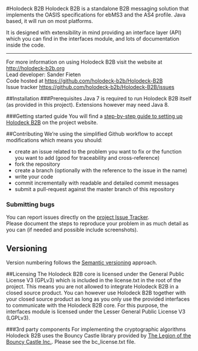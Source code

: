 #Holodeck B2B
Holodeck B2B is a standalone B2B messaging solution that implements the OASIS specifications for ebMS3 and the AS4 profile. Java based, it will run on most platforms. 

It is designed with extensibility in mind providing an interface layer (API) which you can find in the interfaces module, and lots of documentation inside the code. 

__________________
For more information on using Holodeck B2B visit the website at http://holodeck-b2b.org  
Lead developer: Sander Fieten  
Code hosted at https://github.com/holodeck-b2b/Holodeck-B2B  
Issue tracker https://github.com/holodeck-b2b/Holodeck-B2B/issues  

##Installation
###Prerequisites
Java 7 is required to run Holodeck B2B itself (as provided in this project). Extensions however may need Java 8. 

###Getting started guide
You will find a [step-by-step guide to setting up Holodeck B2B](http://holodeck-b2b.org/documentation/getting-started/) on the project website.

##Contributing
We’re using the simplified Github workflow to accept modifications which means you should:
* create an issue related to the problem you want to fix or the function you want to add (good for traceability and cross-reference)
* fork the repository
* create a branch (optionally with the reference to the issue in the name)
* write your code 
* commit incrementally with readable and detailed commit messages
* submit a pull-request against the master branch of this repository

### Submitting bugs
You can report issues directly on the [project Issue Tracker](https://github.com/holodeck-b2b/Holodeck-B2B/issues).  
Please document the steps to reproduce your problem in as much detail as you can (if needed and possible include screenshots).

## Versioning
Version numbering follows the [Semantic versioning](http://semver.org/) approach.

##Licensing
The Holodeck B2B core is licensed under the General Public License V3 (GPLv3) which is included in the license.txt in the root of the project.
This means you are not allowed to integrate Holodeck B2B in a closed source product. You can however use Holodeck B2B together with your closed source product as long as you only use the provided interfaces to communicate with the Holodeck B2B core. 
For this purpose, the interfaces module is licensed under the Lesser General Public License V3 (LGPLv3).

###3rd party components
For implementing the cryptographic algorithms Holodeck B2B uses the Bouncy Castle library provided by [The Legion of the Bouncy Castle Inc.](http://www.bouncycastle.org). Please see the bc_license.txt file.


